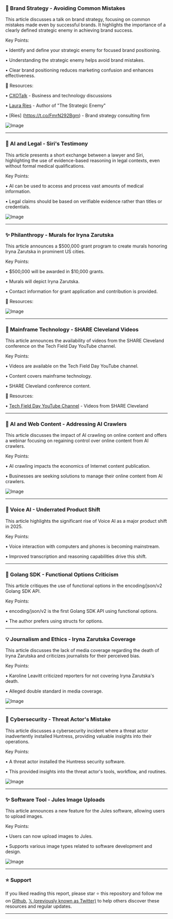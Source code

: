 ### 🤖 Brand Strategy - Avoiding Common Mistakes

This article discusses a talk on brand strategy, focusing on common mistakes made even by successful brands.  It highlights the importance of a clearly defined strategic enemy in achieving brand success.

Key Points:

• Identify and define your strategic enemy for focused brand positioning.


• Understanding the strategic enemy helps avoid brand mistakes.


• Clear brand positioning reduces marketing confusion and enhances effectiveness.


🔗 Resources:

• [CXOTalk](https://x.com/cxotalk) - Business and technology discussions


• [Laura Ries](https://x.com/lauraries) - Author of "The Strategic Enemy"


• [Ries] (https://t.co/FmrN292Bgm) -  Brand strategy consulting firm


![Image](https://pbs.twimg.com/media/G0crq_7bgAIDQTJ?format=png&name=small)


---
### 🤖 AI and Legal - Siri's Testimony

This article presents a short exchange between a lawyer and Siri, highlighting the use of evidence-based reasoning in legal contexts, even without formal medical qualifications.

Key Points:

• AI can be used to access and process vast amounts of medical information.


• Legal claims should be based on verifiable evidence rather than titles or credentials.



![Image](https://pbs.twimg.com/amplify_video_thumb/1965543570019926016/img/4TXVGGsoC2f-QT5z.jpg)


---
### ✨ Philanthropy - Murals for Iryna Zarutska

This article announces a $500,000 grant program to create murals honoring Iryna Zarutska in prominent US cities.

Key Points:

• $500,000 will be awarded in $10,000 grants.


•  Murals will depict Iryna Zarutska.


• Contact information for grant application and contribution is provided.


🔗 Resources:

![Image](https://pbs.twimg.com/media/G0cZqnlXwAAjsso?format=jpg&name=small)


---
### 🚀  Mainframe Technology - SHARE Cleveland Videos

This article announces the availability of videos from the SHARE Cleveland conference on the Tech Field Day YouTube channel.

Key Points:

• Videos are available on the Tech Field Day YouTube channel.


• Content covers mainframe technology.


•  SHARE Cleveland conference content.


🔗 Resources:

• [Tech Field Day YouTube Channel](https://buff.ly/aB3eYUt) - Videos from SHARE Cleveland


---
### 🤖 AI and Web Content - Addressing AI Crawlers

This article discusses the impact of AI crawling on online content and offers a webinar focusing on regaining control over online content from AI crawlers.

Key Points:

• AI crawling impacts the economics of Internet content publication.


• Businesses are seeking solutions to manage their online content from AI crawlers.



![Image](https://pbs.twimg.com/media/G0cKEITX0AAm69a?format=jpg&name=small)

---
### 🚀 Voice AI -  Underrated Product Shift

This article highlights the significant rise of Voice AI as a major product shift in 2025.

Key Points:

• Voice interaction with computers and phones is becoming mainstream.


• Improved transcription and reasoning capabilities drive this shift.



---
### 🤖 Golang SDK - Functional Options Criticism

This article critiques the use of functional options in the encoding/json/v2 Golang SDK API.

Key Points:

• encoding/json/v2 is the first Golang SDK API using functional options.


•  The author prefers using structs for options.



---
### 💡 Journalism and Ethics -  Iryna Zarutska Coverage

This article discusses the lack of media coverage regarding the death of Iryna Zarutska and criticizes journalists for their perceived bias.

Key Points:

• Karoline Leavitt criticized reporters for not covering Iryna Zarutska's death.


• Alleged double standard in media coverage.



![Image](https://pbs.twimg.com/amplify_video_thumb/1965469757995458560/img/H34AIKdLd0098AxA.jpg)


---
### 🤖 Cybersecurity - Threat Actor's Mistake

This article discusses a cybersecurity incident where a threat actor inadvertently installed Huntress, providing valuable insights into their operations.

Key Points:

• A threat actor installed the Huntress security software.


• This provided insights into the threat actor's tools, workflow, and routines.



![Image](https://pbs.twimg.com/media/G0aIW05XAAEPtCn?format=jpg&name=small)


---
### ✨  Software Tool - Jules Image Uploads

This article announces a new feature for the Jules software, allowing users to upload images.

Key Points:

• Users can now upload images to Jules.


•  Supports various image types related to software development and design.



![Image](https://pbs.twimg.com/media/G0bUlpObIAArIoN?format=jpg&name=small)


---

### ⭐️ Support

If you liked reading this report, please star ⭐️ this repository and follow me on [Github](https://github.com/Drix10), [𝕏 (previously known as Twitter)](https://x.com/DRIX_10_) to help others discover these resources and regular updates.

---